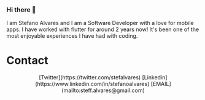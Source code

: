 ### Hi there 👋

I am Stefano Alvares and I am a Software Developer with a love for mobile apps.
I have worked with flutter for around 2 years now! It's been one of the most enjoyable experiences I have had with coding.

# Contact
<p align="center">
[Twitter](https://twitter.com/stefalvares)
[Linkedin](https://www.linkedin.com/in/stefanoalvares)
[EMAIL](mailto:steff.alvares@gmail.com)
</p>

</br>

<!--
**stef0296/stef0296** is a ✨ _special_ ✨ repository because its `README.md` (this file) appears on your GitHub profile.

Here are some ideas to get you started:

- 🔭 I’m currently working on ...
- 🌱 I’m currently learning ...
- 👯 I’m looking to collaborate on ...
- 🤔 I’m looking for help with ...
- 💬 Ask me about ...
- 📫 How to reach me: ...
- 😄 Pronouns: ...
- ⚡ Fun fact: ...
-->
